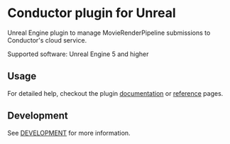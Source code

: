 # Conductor plugin for Unreal

Unreal Engine plugin to manage MovieRenderPipeline submissions to Conductor's cloud service. 

Supported software: Unreal Engine 5 and higher

## Usage
For detailed help, checkout the plugin [documentation](https://docs.conductortech.com/tutorials/unreal/) or [reference](https://docs.conductortech.com/reference/unreal/) pages.

## Development

See [DEVELOPMENT](DEVELOPMENT.md) for more information.
